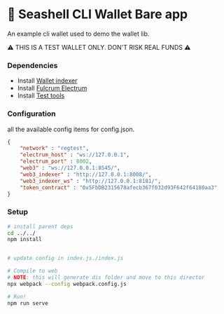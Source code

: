 # 🐚  Seashell CLI Wallet Bare app

An example cli wallet used to demo the wallet lib.


⚠️ THIS IS A TEST WALLET ONLY. DON'T RISK REAL FUNDS ⚠️


### Dependencies

- Install [Wallet indexer](https://github.com/tetherto/lib-wallet-indexer)
- Install [Fulcrum Electrum](https://github.com/cculianu/Fulcrum)
- Install [Test tools](https://github.com/tetherto/wallet-lib-test-tools)


### Configuration
all the available config items for config.json.
```json
{
    "network" : "regtest",
    "electrum_host" : "ws://127.0.0.1",
    "electrum_port" : 8002,
    "web3" : "ws://127.0.0.1:8545/",
    "web3_indexer" : "http://127.0.0.1:8008/",
    "web3_indexer_ws" : "http://127.0.0.1:8181/",
    "token_contract" : "0x5FbDB2315678afecb367f032d93F642f64180aa3"
}

```

### Setup
```bash
# install parent deps
cd ../../
npm install


# update config in index.js./index.js

# Compile to web
# NOTE: this will generate dis folder and move to this director
npx webpack --config webpack.config.js

# Run!
npm run serve

```
